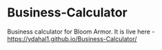 # Business-Calculator
Business calculator for Bloom Armor. It is live here - https://ydahal1.github.io/Business-Calculator/
